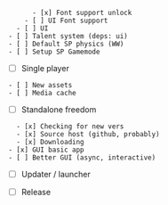 <!--................................-->
          - [x] Font support unlock
        - [ ] UI Font support
      - [ ] UI
    - [ ] Talent system (deps: ui)
    - [ ] Default SP physics (WW)
    - [ ] Setup SP Gamemode
  - [ ] Single player
<!--................................-->
    - [ ] New assets
    - [ ] Media cache
  - [ ] Standalone freedom
<!--................................-->
      - [x] Checking for new vers
      - [x] Source host (github, probably)
      - [x] Downloading
    - [x] GUI basic app
    - [ ] Better GUI (async, interactive)
  - [ ] Updater / launcher
<!--................................-->
- [ ] Release
